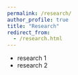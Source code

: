 ```yaml
---
permalink: /research/
author_profile: true
title: "Research"
redirect_from: 
  - /research.html
---
```


- research 1
- research 2
